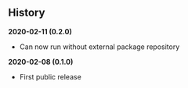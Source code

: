 History
-------

**2020-02-11 (0.2.0)**
 - Can now run without external package repository

**2020-02-08 (0.1.0)**
 - First public release

